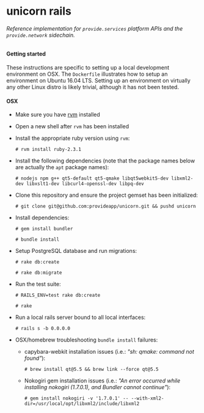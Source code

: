 # unicorn rails

###### *Reference implementation for `provide.services` platform APIs and the `provide.network` sidechain.*

#### Getting started

These instructions are specific to setting up a local development environment on OSX. The `Dockerfile` illustrates how to setup an environment on Ubuntu 16.04 LTS. Setting up an environment on virtually any other Linux distro is likely trivial, although it has not been tested.

#### OSX

- Make sure you have [rvm](https://rvm.io/rvm/install) installed

- Open a new shell after `rvm` has been installed

- Install the appropriate ruby version using `rvm`:

  `# rvm install ruby-2.3.1`

- Install the following dependencies (note that the package names below are actually the `apt` package names):

  `# nodejs npm g++ qt5-default qt5-qmake libqt5webkit5-dev libxml2-dev libxslt1-dev libcurl4-openssl-dev libpq-dev`

- Clone this repository and ensure the project gemset has been initialized:

  `# git clone git@github.com:provideapp/unicorn.git && pushd unicorn`

- Install dependencies:

  `# gem install bundler`

  `# bundle install`

- Setup PostgreSQL database and run migrations:

  `# rake db:create`

  `# rake db:migrate`

- Run the test suite:

  `# RAILS_ENV=test rake db:create`

  `# rake`

- Run a local rails server bound to all local interfaces:

  `# rails s -b 0.0.0.0`

- OSX/homebrew troubleshooting `bundle install` failures:

  - capybara-webkit installation issues (i.e.: *"sh: qmake: command not found"*):

    `# brew install qt@5.5 && brew link --force qt@5.5`

  - Nokogiri gem installation issues (i.e.: *"An error occurred while installing nokogiri (1.7.0.1), and Bundler cannot continue"*):

    `# gem install nokogiri -v '1.7.0.1' -- --with-xml2-dir=/usr/local/opt/libxml2/include/libxml2`
